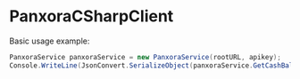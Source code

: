 # PanxoraCSharpClient

Basic usage example:

```csharp
PanxoraService panxoraService = new PanxoraService(rootURL, apikey);
Console.WriteLine(JsonConvert.SerializeObject(panxoraService.GetCashBalances()));
```
